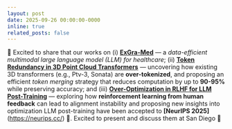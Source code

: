 ```yaml
---
layout: post
date: 2025-09-26 00:00:00-0000
inline: true
related_posts: false
---
```


🔔 Excited to share that our works on (i) **[ExGra-Med](https://exgra-med.github.io/)** — a *data-efficient multimodal large language model (LLM) for healthcare*; 
(ii) **[Token Redundancy in 3D Point Cloud Transformers](https://openreview.net/pdf?id=uGO1tgU3Mc)** — uncovering how existing 3D transformers (e.g., Ptv-3, Sonata) are **over-tokenized**, and proposing an efficient *token merging* strategy that reduces computation by up to **90-95%** while preserving accuracy; and
(iii) **[Over-Optimization in RLHF for LLM Post-Training](https://arxiv.org/pdf/2506.08681)** — exploring how **reinforcement learning from human feedback** can lead to alignment instability and proposing new insights into optimization LLM post-training have been accepted to **[NeurIPS 2025]**(https://neurips.cc/) 🎉. Excited to present and discuss them at San Diego 🚀